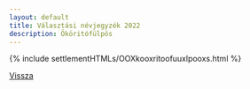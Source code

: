 ```yaml
---
layout: default
title: Választási névjegyzék 2022
description: Ököritófülpös
---
```


{% include settlementHTMLs/OOXkooxritoofuuxlpooxs.html %}

[Vissza](../)